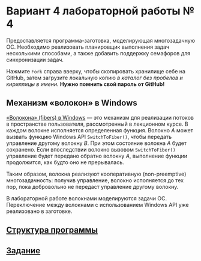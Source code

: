# Вариант 4 лабораторной работы № 4

Предоставляется программа-заготовка, моделирующая многозадачную ОС.
Необходимо реализовать планировщик выполнения задач несколькими способами,
а также добавить поддержку семафоров для синхронизации задач.

Нажмите `Fork` справа вверху, чтобы скопировать хранилище себе на GitHub,
затем загрузите локальную копию *в каталог без пробелов и кириллицы в имени.*
**Нужно помнить свой пароль от GitHub!** 

## Механизм «волокон» в Windows

[«Волокона» (fibers) в Windows](https://msdn.microsoft.com/en-us/library/windows/desktop/ms682661.aspx) —
это механизм для реализации потоков в пространстве пользователя, рассмотренный
в лекционном курсе.  В каждом волокне исполняется определенная функция. Волокно
_A_ может вызвать функцию Windows API `SwitchToFiber()`, чтобы передать
управление другому волокну _B_.  При этом состояние волокна _A_ будет сохранено.
Если впоследствии волокно вызовом `SwitchToFiber()` управление будет передано
обратно волокну _A_, выполнение функции продолжится, как будто оно
не прерывалась.

Таким образом, волокна реализуют кооперативную (non-preemptive) многозадачность:
получив управление, волокно исполняется до тех пор, пока добровольно не передаст
управление другому волокну.

В лабораторной работе волокнами моделируются задачи ОС.  Переключение между
волокнами с использованием Windows API уже реализовано в заготовке.

## [Структура программы](STRUCTURE.md)

## [Задание](TASK.md)

